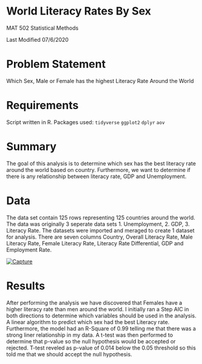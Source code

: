# World Literacy Rates By Sex 

MAT 502 Statistical Methods

Last Modified 07/6/2020

# Problem Statement 

Which Sex, Male or Female has the highest Literacy Rate Around the World

# Requirements

Script written in R. Packages used: ``tidyverse`` ``ggplot2`` ``dplyr`` ``aov``

# Summary

The goal of this analysis is to determine which sex has the best literacy rate around the world based on country. Furthermore, we want to determine if there is any relationship between literacy rate, GDP and Unemployment.

# Data

The data set contain 125 rows representing 125 countries around the world. The data was originally 3 seperate data sets 1. Unemployment, 2. GDP, 3. Literacy Rate. The datasets were imported and meraged to create 1 dataset for analysis. There are seven columns Country, Overall Literacy Rate, Male Literacy Rate, Female Literacy Rate, Literacy Rate Differential, GDP and Employment Rate. 

<a href="https://ibb.co/84PwdjQ"><img src="https://i.ibb.co/zHPg7St/Capture.png" alt="Capture" border="0"></a>

# Results

After performing the analysis we have discovered that Females have a higher literacy rate than men around the world. I initially ran a Step AIC in both directions to determine which variables should be used in the analysis. A linear algorithm to predict which sex had the best Literacy rate. Furthermore, the model had an R-Square of 0.99 telling me that there was a strong liner relationship in my data. A t-test was then performed to determine that p-value so the null hypothesis would be accepted or rejected. T-test reveled as p-value of 0.014 below the 0.05 threshold so this told me that we should accept the null hypothesis. 
